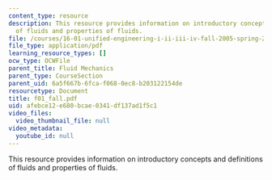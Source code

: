 ```yaml
---
content_type: resource
description: This resource provides information on introductory concepts and definitions
  of fluids and properties of fluids.
file: /courses/16-01-unified-engineering-i-ii-iii-iv-fall-2005-spring-2006/afebce12e680bcae0341df137ad1f5c1_f01_fall.pdf
file_type: application/pdf
learning_resource_types: []
ocw_type: OCWFile
parent_title: Fluid Mechanics
parent_type: CourseSection
parent_uid: 6a5f667b-6fca-f068-0ec8-b203122154de
resourcetype: Document
title: f01_fall.pdf
uid: afebce12-e680-bcae-0341-df137ad1f5c1
video_files:
  video_thumbnail_file: null
video_metadata:
  youtube_id: null
---
```

This resource provides information on introductory concepts and definitions of fluids and properties of fluids.